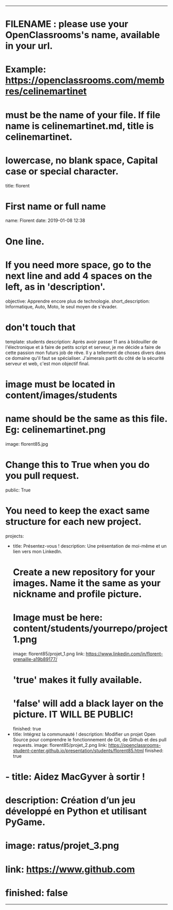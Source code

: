 ---

# FILENAME : please use your OpenClassrooms's name, available in your url.
# Example: https://openclassrooms.com/membres/celinemartinet
# must be the name of your file. If file name is celinemartinet.md, title is celinemartinet.
# lowercase, no blank space, Capital case or special character.
title: florent

# First name or full name
name: Florent
date: 2019-01-08 12:38

# One line.
# If you need more space, go to the next line and add 4 spaces on the left, as in 'description'.
objective: Apprendre encore plus de technologie.
short_description: Informatique, Auto, Moto, le seul moyen de s'évader.

# don't touch that
template: students
description:
    Après avoir passer 11 ans à bidouiller de l'électronique et à faire de petits script et serveur, je me décide a faire de cette passion mon futurs job de rêve.
    Il y a tellement de choses divers dans ce domaine qu'il faut se spécialiser. J'aimerais partit du côté de la sécurité serveur et web, c'est mon objectif final.

# image must be located in content/images/students
# name should be the same as this file. Eg: celinemartinet.png
image: florent85.jpg

# Change this to True when you do you pull request.
public: True

# You need to keep the exact same structure for each new project.
projects:
  - title: Présentez-vous !
    description: Une présentation de moi-même et un lien vers mon LinkedIn.
    # Create a new repository for your images. Name it the same as your nickname and profile picture.
    # Image must be here: content/students/yourrepo/project1.png
    image: florent85/projet_1.png
    link: https://www.linkedin.com/in/florent-grenaille-a19b89177/
    # 'true' makes it fully available.
    # 'false' will add a black layer on the picture. IT WILL BE PUBLIC!
    finished: true
  - title: Intégrez la communauté !
    description: Modifier un projet Open Source pour comprendre le fonctionnement de Git, de Github et des pull requests. 
    image: florent85/projet_2.png
    link: https://openclassrooms-student-center.github.io/presentation/students/florent85.html
    finished: true
#  - title: Aidez MacGyver à sortir !
#    description: Création d’un jeu développé en Python et utilisant PyGame.
#    image: ratus/projet_3.png
#    link: https://www.github.com
#    finished: false
---